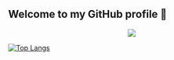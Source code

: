 ## Welcome to my GitHub profile 🙋
<div align="center">
 <a href="https://git.io/typing-svg"><img src="https://readme-typing-svg.herokuapp.com?font=arial&size=29&color=21D976&center=true&vCenter=true&lines=I'm+Karen+Jocelyn;Informatic+Enginner;Mexican;Always+learning+new+things"></a>
</div>


[![Top Langs](https://github-readme-stats.vercel.app/api/top-langs/?username=KarenHernandez08&layout=compact)](https://github.com/anuraghazra/github-readme-stats)

<!--
**KarenHernandez08/KarenHernandez08** is a ✨ _special_ ✨ repository because its `README.md` (this file) appears on your GitHub profile.

Here are some ideas to get you started:

- 🔭 I’m currently working on ...
- 🌱 I’m currently learning ...
- 👯 I’m looking to collaborate on ...
- 🤔 I’m looking for help with ...
- 💬 Ask me about ...
- 📫 How to reach me: ...
- 😄 Pronouns: ...
- ⚡ Fun fact: ...
-->
